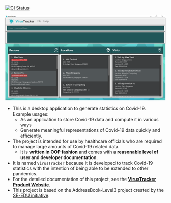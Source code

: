 [![CI Status](https://github.com/AY2021S1-CS2103T-T13-1/tp/workflows/Java%20CI/badge.svg)](https://github.com/AY2021S1-CS2103T-T13-1/tp/actions)

![Ui](docs/images/Ui.png)

* This is a desktop application to generate statistics on Covid-19.<br>
  Example usages:
  * As an application to store Covid-19 data and compute it in various ways
  * Generate meaningful representations of Covid-19 data quickly and efficiently.
* The project is intended for use by healthcare officials who are required to manage large amounts of Covid-19 related data.
  * It is **written in OOP fashion** and comes with a **reasonable level of user and developer documentation**.
* It is named `VirusTracker` because it is developed to track Covid-19 statistics with the intention of being able to be extended to other pandemics.
* For the detailed documentation of this project, see the **[VirusTracker Product Website](https://ay2021s1-cs2103t-t13-1.github.io/tp/)**.
* This project is based on the AddressBook-Level3 project created by the [SE-EDU initiative](https://se-education.org).
